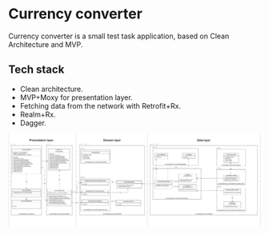 # Currency converter
Currency converter is a small test task application, based on Clean Architecture and MVP. 

## Tech stack
- Clean architecture.
- MVP+Moxy for presentation layer.
- Fetching data from the network with Retrofit+Rx.
- Realm+Rx.
- Dagger.

![alt text](https://github.com/AntonMishanin/Test-task-CFT-Currency-converter/blob/master/Clean-Architecture-UML-diagram.png)
